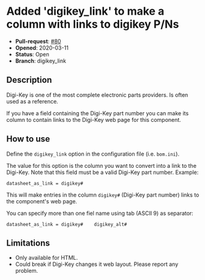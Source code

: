 # Added 'digikey_link' to make a column with links to digikey P/Ns

- **Pull-request**: [#80](https://github.com/SchrodingersGat/KiBoM/pull/80)
- **Opened**: 2020-03-11
- **Status**: Open
- **Branch**: digikey_link

## Description

Digi-Key is one of the most complete electronic parts providers. Is often used as a reference.

If you have a field containing the Digi-Key part number you can make its column to contain links to the Digi-Key web page for this component.

## How to use

Define the `digikey_link` option in the configuration file (i.e. `bom.ini`).

The value for this option is the column you want to convert into a link to the Digi-Key.
Note that this field must be a valid Digi-Key part number.
Example:

```
datasheet_as_link = digikey#
```

This will make entries in the column `digikey#` (Digi-Key part number) links to the component's web page.

You can specify more than one fiel name using tab (ASCII 9) as separator:

```
datasheet_as_link = digikey#	digikey_alt#
```

## Limitations

- Only available for HTML.
- Could break if Digi-Key changes it web layout. Please report any problem.
